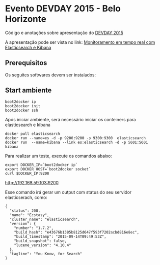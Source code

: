 # Evento DEVDAY 2015 - Belo Horizonte

Código e anotações sobre apresentação do [DEVDAY 2015](http://devday.devisland.com)

A apresentação pode ser vista no link: [Monitoramento em tempo real com Elasticsearch e Kibana](https://goo.gl/sm5scO)

## Prerequisitos
Os seguites softwares devem ser instalados:

## Start ambiente 
```
boot2docker ip
boot2docker init
boot2docker ssh
```

Após iniciar ambiente, será necessário iniciar os conteiners para elasticsearch e kibana
```
docker pull elasticsearch
docker run --name=es -d -p 9200:9200 -p 9300:9300  elasticsearch
docker run  --name=kibana --link es:elasticsearch -d -p 5601:5601 kibana
```

Para realizar um teste, execute os comandos abaixo:
```
export DOCKER_IP=`boot2docker ip`  
export DOCKER_HOST=`boot2docker socket`
curl $DOCKER_IP:9200
````

http://192.168.59.103:9200

Esse comando irá gerar um output com status do seu servidor elasticserach, como:
```
{
  "status": 200,
  "name": "Ecstasy",
  "cluster_name": "elasticsearch",
  "version": {
    "number": "1.7.2",
    "build_hash": "e43676b1385b8125d647f593f7202acbd816e8ec",
    "build_timestamp": "2015-09-14T09:49:53Z",
    "build_snapshot": false,
    "lucene_version": "4.10.4"
  },
  "tagline": "You Know, for Search"
}
```